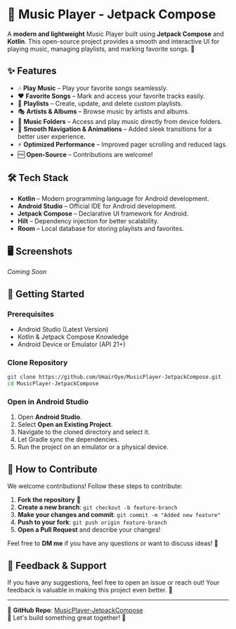 # 🎵 Music Player - Jetpack Compose

A **modern and lightweight** Music Player built using **Jetpack Compose** and **Kotlin**. This open-source project provides a smooth and interactive UI for playing music, managing playlists, and marking favorite songs. 🚀

## ✨ Features

- 🎶 **Play Music** – Play your favorite songs seamlessly.
- ❤️ **Favorite Songs** – Mark and access your favorite tracks easily.
- 📂 **Playlists** – Create, update, and delete custom playlists.
- 🎭 **Artists & Albums** – Browse music by artists and albums.
- 📁 **Music Folders** – Access and play music directly from device folders.
- 🔄 **Smooth Navigation & Animations** – Added sleek transitions for a better user experience.
- ⚡ **Optimized Performance** – Improved pager scrolling and reduced lags.
- 🆓 **Open-Source** – Contributions are welcome!

## 🛠️ Tech Stack

- **Kotlin** – Modern programming language for Android development.
- **Android Studio** – Official IDE for Android development.
- **Jetpack Compose** – Declarative UI framework for Android.
- **Hilt** – Dependency injection for better scalability.
- **Room** – Local database for storing playlists and favorites.

## 🖥️ Screenshots

_Coming Soon_

## 🚀 Getting Started

### Prerequisites

- Android Studio (Latest Version)
- Kotlin & Jetpack Compose Knowledge
- Android Device or Emulator (API 21+)

### Clone Repository

```sh
git clone https://github.com/UmairOye/MusicPlayer-JetpackCompose.git
cd MusicPlayer-JetpackCompose
```

### Open in Android Studio

1. Open **Android Studio**.
2. Select **Open an Existing Project**.
3. Navigate to the cloned directory and select it.
4. Let Gradle sync the dependencies.
5. Run the project on an emulator or a physical device.

## 📌 How to Contribute

We welcome contributions! Follow these steps to contribute:

1. **Fork the repository** 📌
2. **Create a new branch**: `git checkout -b feature-branch`
3. **Make your changes and commit**: `git commit -m "Added new feature"`
4. **Push to your fork**: `git push origin feature-branch`
5. **Open a Pull Request** and describe your changes!

Feel free to **DM me** if you have any questions or want to discuss ideas! 🚀

## 💬 Feedback & Support

If you have any suggestions, feel free to open an issue or reach out! Your feedback is valuable in making this project even better. 🙌

---

📌 **GitHub Repo**: [MusicPlayer-JetpackCompose](https://github.com/UmairOye/MusicPlayer-JetpackCompose)  
🚀 Let's build something great together! 🎵
